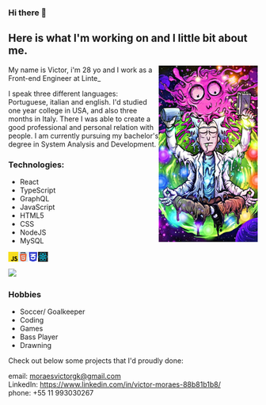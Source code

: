 ### Hi there 👋 
## Here is what I'm working on and I little bit about me. 
<img align = right src = "rickTranscending.jpg" width = 200px>
<p> My name is Victor, i'm 28 yo and I work as a Front-end Engineer at Linte_  <p>
<p> I speak three different languages: Portuguese, italian and english. I'd studied one year college in USA, and also three months in Italy. There I was able to create a good professional and personal relation with people. I am currently pursuing my bachelor's degree in System Analysis and Development.<p>
  
  ### Technologies:
  - React
  - TypeScript
  - GraphQL
  - JavaScript
  - HTML5
  - CSS
  - NodeJS
  - MySQL
  
<img align = left src="jsLogo.jpg" width = 20>
<img align = left src="logoHtml.jpg" width = 20>
<img align = left src="cssLogo.jpg" width = 20>
<img align = left src="reactLogo.jpg" width = 20><br><br>
  
  <div>
    <img =10px src="https://github-readme-stats.vercel.app/api?username=moraesvictor&show_icons=true&theme=radical"/>
   </div>
   
### Hobbies
 - Soccer/ Goalkeeper
 - Coding
 - Games
 - Bass Player
 - Drawning

  <p>Check out below some projects that I'd proudly done: <p>
  
 <span> email: moraesvictorgk@gmail.com </span><br>
 <span> LinkedIn: https://www.linkedin.com/in/victor-moraes-88b81b1b8/</span><br>
 <span> phone: +55 11 993030267</span>
  
 
  
